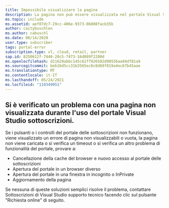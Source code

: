 ```yaml
---
title: Impossibile visualizzare la pagina
description: La pagina non può essere visualizzata nel portale Visual Studio sottoscrizione.
ms.topic: include
ms.assetid: aef07dc7-29cc-406e-9373-0b808facb35b
author: caitybuschlen
ms.author: cabuschl
ms.date: 08/14/2020
user.type: subscriber
tags: portal-error
subscription.type: vl, cloud, retail, partner
sap.id: 8250612f-7446-20c5-7473-16d089f2280d
ms.openlocfilehash: d21629abbc145c62ff926502d90556aa94df81a9
ms.sourcegitcommit: beb16d5cc31b3565ec0c8d69f819a4ec67b45aae
ms.translationtype: MT
ms.contentlocale: it-IT
ms.lasthandoff: 05/24/2021
ms.locfileid: "110349951"
---
```

## <a name="were-sorry-to-hear-that-youre-experiencing-an-issue-with-a-page-not-being-displayed-while-using-the-visual-studio-subscriptions-portal"></a>Si è verificato un problema con una pagina non visualizzata durante l'uso del portale Visual Studio sottoscrizioni. 

Se i pulsanti o i controlli del portale delle sottoscrizioni non funzionano, viene visualizzato un errore di pagina non visualizzabili o vuota, la pagina non viene caricata o si verifica un timeout o si verifica un altro problema di funzionalità del portale, provare a: 

* Cancellazione della cache del browser e nuovo accesso al portale delle sottoscrizioni 
* Apertura del portale in un browser diverso 
* Apertura del portale in una finestra in incognito o InPrivate 
* Aggiornamento della pagina  

Se nessuna di queste soluzioni semplici risolve il problema, contattare Sottoscrizioni di Visual Studio supporto tecnico facendo clic sul pulsante "Richiesta online" di seguito. 